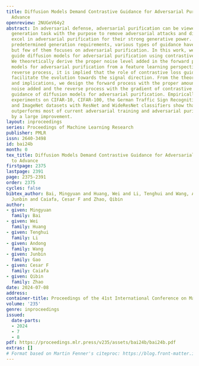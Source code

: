 ```yaml
---
title: Diffusion Models Demand Contrastive Guidance for Adversarial Purification to
  Advance
openreview: 2NUGeV64y2
abstract: In adversarial defense, adversarial purification can be viewed as a special
  generation task with the purpose to remove adversarial attacks and diffusion models
  excel in adversarial purification for their strong generative power. With different
  predetermined generation requirements, various types of guidance have been proposed,
  but few of them focuses on adversarial purification. In this work, we propose to
  guide diffusion models for adversarial purification using contrastive guidance.
  We theoretically derive the proper noise level added in the forward process diffusion
  models for adversarial purification from a feature learning perspective. For the
  reverse process, it is implied that the role of contrastive loss guidance is to
  facilitate the evolution towards the signal direction. From the theoretical findings
  and implications, we design the forward process with the proper amount of Gaussian
  noise added and the reverse process with the gradient of contrastive loss as the
  guidance of diffusion models for adversarial purification. Empirically, extensive
  experiments on CIFAR-10, CIFAR-100, the German Traffic Sign Recognition Benchmark
  and ImageNet datasets with ResNet and WideResNet classifiers show that our method
  outperforms most of current adversarial training and adversarial purification methods
  by a large improvement.
layout: inproceedings
series: Proceedings of Machine Learning Research
publisher: PMLR
issn: 2640-3498
id: bai24b
month: 0
tex_title: Diffusion Models Demand Contrastive Guidance for Adversarial Purification
  to Advance
firstpage: 2375
lastpage: 2391
page: 2375-2391
order: 2375
cycles: false
bibtex_author: Bai, Mingyuan and Huang, Wei and Li, Tenghui and Wang, Andong and Gao,
  Junbin and Caiafa, Cesar F and Zhao, Qibin
author:
- given: Mingyuan
  family: Bai
- given: Wei
  family: Huang
- given: Tenghui
  family: Li
- given: Andong
  family: Wang
- given: Junbin
  family: Gao
- given: Cesar F
  family: Caiafa
- given: Qibin
  family: Zhao
date: 2024-07-08
address:
container-title: Proceedings of the 41st International Conference on Machine Learning
volume: '235'
genre: inproceedings
issued:
  date-parts:
  - 2024
  - 7
  - 8
pdf: https://proceedings.mlr.press/v235/assets/bai24b/bai24b.pdf
extras: []
# Format based on Martin Fenner's citeproc: https://blog.front-matter.io/posts/citeproc-yaml-for-bibliographies/
---
```

